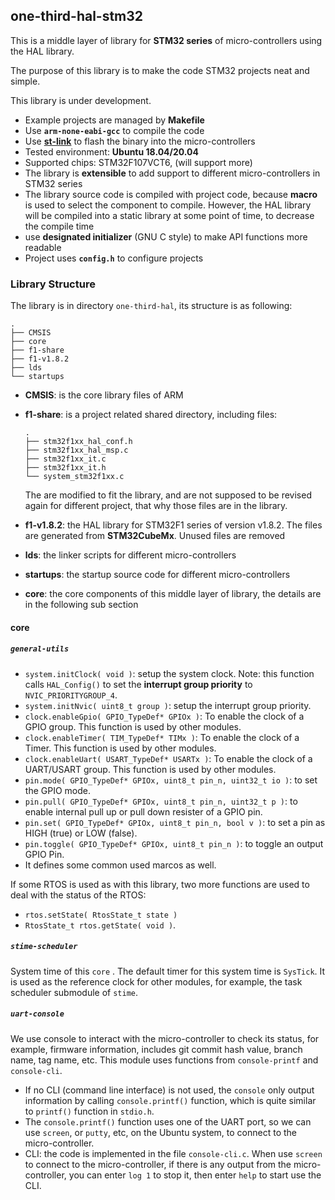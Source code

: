 ## one-third-hal-stm32

This is a middle layer of library for **STM32 series** of micro-controllers using the HAL library.

The purpose of this library is to make the code STM32 projects neat and simple.

This library is under development.

* Example projects are managed by **Makefile**
* Use **`arm-none-eabi-gcc`** to compile the code
* Use [**st-link**](https://github.com/stlink-org/stlink) to flash the binary into the micro-controllers
* Tested environment: **Ubuntu 18.04/20.04**
* Supported chips: STM32F107VCT6, (will support more)
* The library is **extensible** to add support to different micro-controllers in STM32 series
* The library source code is compiled with project code, because **macro** is used to select the component to compile. However, the HAL library will be compiled into a static library at some point of time, to decrease the compile time
* use **designated initializer** (GNU C style)  to make API functions more readable
* Project uses **`config.h`** to configure projects

### Library Structure

The library is in directory `one-third-hal`, its structure is as following:

```text
.
├── CMSIS
├── core
├── f1-share
├── f1-v1.8.2
├── lds
└── startups
```

* **CMSIS**: is the core library files of ARM

* **f1-share**: is a project related shared directory, including files:

  ```text
  .
  ├── stm32f1xx_hal_conf.h
  ├── stm32f1xx_hal_msp.c
  ├── stm32f1xx_it.c
  ├── stm32f1xx_it.h
  └── system_stm32f1xx.c
  ```

  The are modified to fit the library, and are not supposed to be revised again for different project, that why those files are in the library.

* **f1-v1.8.2**: the HAL library for STM32F1 series of version v1.8.2. The files are generated from **STM32CubeMx**. Unused files are removed

* **lds**: the linker scripts for different micro-controllers

* **startups**: the startup source code for different micro-controllers

* **core**: the core components of this middle layer of library, the details are in the following sub section

#### core

##### `general-utils`

* `system.initClock( void )`: setup the system clock. Note: this function calls `HAL_Config()` to set the **interrupt group priority** to `NVIC_PRIORITYGROUP_4`.
* `system.initNvic( uint8_t group )`: setup the interrupt group priority.
* `clock.enableGpio( GPIO_TypeDef* GPIOx )`: To enable the clock of a GPIO group. This function is used by other modules.
* `clock.enableTimer( TIM_TypeDef* TIMx )`: To enable the clock of a Timer. This function is used by other modules.
* `clock.enableUart( USART_TypeDef* USARTx )`: To enable the clock of a UART/USART group. This function is used by other modules.
* `pin.mode( GPIO_TypeDef* GPIOx, uint8_t pin_n, uint32_t io )`: to set the GPIO mode.
* `pin.pull( GPIO_TypeDef* GPIOx, uint8_t pin_n, uint32_t p )`: to enable internal pull up or pull down resister of a GPIO pin. 
* `pin.set( GPIO_TypeDef* GPIOx, uint8_t pin_n, bool v )`: to set a pin as HIGH (true) or LOW (false).
* `pin.toggle( GPIO_TypeDef* GPIOx, uint8_t pin_n )`: to toggle an output GPIO Pin.
* It defines some common used marcos as well.

If some RTOS is used as with this library, two more functions are used to deal with the status of the RTOS:

* `rtos.setState( RtosState_t state )`
* `RtosState_t rtos.getState( void )`.

##### `stime-scheduler`

System time of this `core` . The default timer for this system time is `SysTick`. It is used as the reference clock for other modules, for example, the task scheduler submodule of `stime`.

##### `uart-console`

We use console to interact with the micro-controller to check its status, for example, firmware information, includes git commit hash value, branch name, tag name, etc. This module uses functions from `console-printf` and `console-cli`.

* If no CLI (command line interface) is not used, the `console` only output information by calling `console.printf()` function, which is quite similar to `printf()` function in `stdio.h`.
* The `console.printf()` function uses one of the UART port, so we can use `screen`, or `putty`, etc, on the Ubuntu system, to connect to the micro-controller.
* CLI: the code is implemented in the file `console-cli.c`. When use `screen` to connect to the micro-controller, if there is any output from the micro-controller, you can enter `log 1` to stop it, then enter `help` to start use the CLI.


